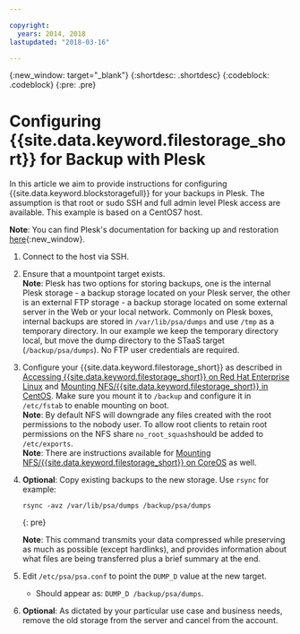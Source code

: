 ```yaml
---

copyright:
  years: 2014, 2018
lastupdated: "2018-03-16"

---
```

{:new_window: target="_blank"}
{:shortdesc: .shortdesc}
{:codeblock: .codeblock}
{:pre: .pre}
 
# Configuring {{site.data.keyword.filestorage_short}} for Backup with Plesk

In this article we aim to provide instructions for configuring {{site.data.keyword.blockstoragefull}} for your backups in Plesk. The assumption is that root or sudo SSH and full admin level Plesk access are available. This example is based on a CentOS7 host.

**Note**: You can find Plesk's documentation for backing up and restoration [here](https://docs.plesk.com/en-US/12.5/administrator-guide/backing-up-and-restoration.59256/){:new_window}.

1. Connect to the host via SSH.

2. Ensure that a mountpoint target exists. <br />
   **Note**: Plesk has two options for storing backups, one is the internal Plesk storage - a backup storage located on your Plesk server, the other is an external FTP storage - a backup storage located on some external server in the Web or your local network. Commonly on Plesk boxes, internal backups are stored in `/var/lib/psa/dumps` and use `/tmp` as a temporary directory. In our example we keep the temporary directory local, but move the dump directory to the STaaS target (`/backup/psa/dumps`). No FTP user credentials are required.
   
3. Configure your {{site.data.keyword.filestorage_short}} as described in [Accessing {{site.data.keyword.filestorage_short}} on Red Hat Enterprise Linux](accessing-file-storage-linux.html) and [Mounting NFS/{{site.data.keyword.filestorage_short}} in CentOS](mounting-nsf-file-storage.html). Make sure you mount it to `/backup` and configure it in `/etc/fstab` to enable mounting on boot. <br />
   **Note**: By default NFS will downgrade any files created with the root permissions to the nobody user. To allow root clients to retain root permissions on the NFS share `no_root_squash`should be added to `/etc/exports`. <br />
   **Note**: There are instructions available for [Mounting NFS/{{site.data.keyword.filestorage_short}} on CoreOS](mounting-storage-coreos.html) as well. <br />

4. **Optional**: Copy existing backups to the new storage. Use `rsync` for example:
   ```
   rsync -avz /var/lib/psa/dumps /backup/psa/dumps
   ```
   {: pre}
    
    **Note**: This command transmits your data compressed while preserving as much as possible (except hardlinks), and provides information about what files are being transferred plus a brief summary at the end.
    
5. Edit `/etc/psa/psa.conf` to point the `DUMP_D` value at the new target. 
    -  Should appear as: `DUMP_D /backup/psa/dumps`. 

6. **Optional**: As dictated by your particular use case and business needs, remove the old storage from the server and cancel from the account.

